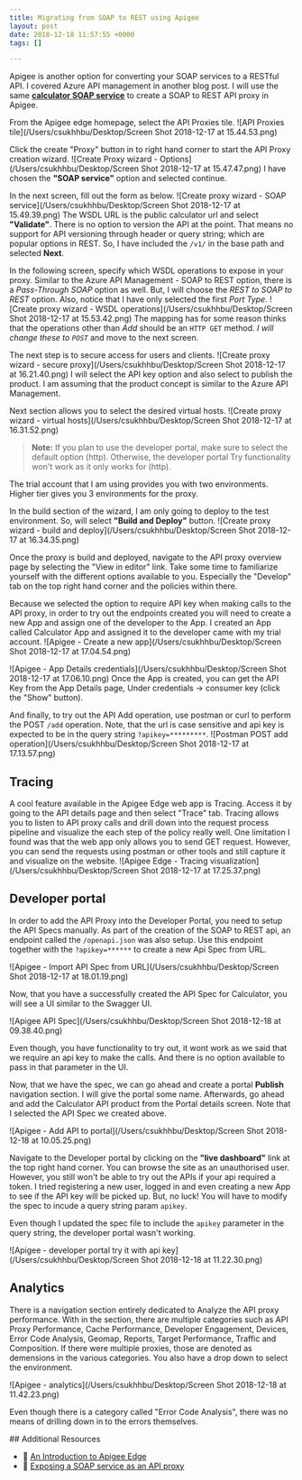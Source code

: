 ```yaml
---
title: Migrating from SOAP to REST using Apigee
layout: post
date: 2018-12-18 11:57:55 +0000
tags: []

---
```

Apigee is another option for converting your SOAP services to a RESTful API. I covered Azure API management in another blog post. I will use the same **[calculator SOAP service](http://www.dneonline.com/calculator.asmx?wsdl)** to create a SOAP to REST API proxy in Apigee.

From the Apigee edge homepage, select the API Proxies tile. 
![API Proxies tile](/Users/csukhhbu/Desktop/Screen Shot 2018-12-17 at 15.44.53.png)

Click the create "Proxy" button in to right hand corner to start the API Proxy creation wizard. 
![Create Proxy wizard - Options](/Users/csukhhbu/Desktop/Screen Shot 2018-12-17 at 15.47.47.png)
I have chosen the **"SOAP service"** option and selected continue. 

In the next screen, fill out the form as below.
![Create proxy wizard - SOAP service](/Users/csukhhbu/Desktop/Screen Shot 2018-12-17 at 15.49.39.png)
The WSDL URL is the public calculator url and select **"Validate"**. There is no option to version the API at the point. That means no support for API versioning through header or query string; which are popular options in REST. So, I have included the `/v1/` in the base path and selected **Next**. 

In the following screen, specify which WSDL operations to expose in your proxy. Similar to the Azure API Management - SOAP to REST option, there is a *Pass-Through SOAP* option as well. But, I will choose the *REST to SOAP to REST* option. Also, notice that I have only selected the first *Port Type*.
![Create proxy wizard - WSDL operations](/Users/csukhhbu/Desktop/Screen Shot 2018-12-17 at 15.53.42.png)
The mapping has for some reason thinks that the operations other than *Add* should be an `HTTP GET` method. *I will change these to `POST`* and move to the next screen. 

The next step is to secure access for users and clients.
![Create proxy wizard - secure proxy](/Users/csukhhbu/Desktop/Screen Shot 2018-12-17 at 16.21.40.png)
I will select the API key option and also select to publish the product. I am assuming that the product concept is similar to the Azure API Management. 

Next section allows you to select the desired virtual hosts.
![Create proxy wizard - virtual hosts](/Users/csukhhbu/Desktop/Screen Shot 2018-12-17 at 16.31.52.png)
> **Note:** If you plan to use the developer portal, make sure to select the default option (http). Otherwise, the developer portal Try functionality won't work as it only works for (http).

The trial account that I am using provides you with two environments. Higher tier gives you 3 environments for the proxy.

In the build section of the wizard, I am only going to deploy to the test environment. So, will select **"Build and Deploy"** button.
![Create proxy wizard - build and deploy](/Users/csukhhbu/Desktop/Screen Shot 2018-12-17 at 16.34.35.png)

Once the proxy is build and deployed, navigate to the API proxy overview page by selecting the "View in editor" link. Take some time to familiarize yourself with the different options available to you. Especially the "Develop" tab on the top right hand corner and the policies within there. 

Because we selected the option to require API key when making calls to the API proxy, in order to try out the endpoints created you will need to create a new App and assign one of the developer to the App. I created an App called Calculator App and assigned it to the developer came with my trial account. 
![Apigee - Create a new app](/Users/csukhhbu/Desktop/Screen Shot 2018-12-17 at 17.04.54.png)

![Apigee - App Details credentials](/Users/csukhhbu/Desktop/Screen Shot 2018-12-17 at 17.06.10.png)
Once the App is created, you can get the API Key from the App Details page, Under credentials -> consumer key (click the "Show" button).

And finally, to try out the API Add operation, use postman or curl to perform the POST `/add` operation. Note, that the url is case sensitive and api key is expected to be in the query string `?apikey=*********`.
![Postman POST add operation](/Users/csukhhbu/Desktop/Screen Shot 2018-12-17 at 17.13.57.png)

## Tracing
A cool feature available in the Apigee Edge web app is Tracing. Access it by going to the API details page and then select "Trace" tab. Tracing allows you to listen to API proxy calls and drill down into the request process pipeline and visualize the each step of the policy really well. One limitation I found was that the web app only allows you to send GET request. However, you can send the requests using postman or other tools and still capture it and visualize on the website. 
![Apigee Edge - Tracing visualization](/Users/csukhhbu/Desktop/Screen Shot 2018-12-17 at 17.25.37.png)

## Developer portal
In order to add the API Proxy into the Developer Portal, you need to setup the API Specs manually. As part of the creation of the SOAP to REST api, an endpoint called the `/openapi.json` was also setup. Use this endpoint together with the `?apikey=******` to create a new Api Spec from URL. 

![Apigee - Import API Spec from URL](/Users/csukhhbu/Desktop/Screen Shot 2018-12-17 at 18.01.19.png)

Now, that you have a successfully created the API Spec for Calculator, you will see a UI similar to the Swagger UI. 

![Apigee API Spec](/Users/csukhhbu/Desktop/Screen Shot 2018-12-18 at 09.38.40.png)

Even though, you have functionality to try out, it wont work as we said that we require an api key to make the calls. And there is no option available to pass in that parameter in the UI.

Now, that we have the spec, we can go ahead and create a portal **Publish** navigation section. I will give the portal some name. Afterwards, go ahead and add the Calculator API product from the Portal details screen. Note that I selected the API Spec we created above. 

![Apigee - Add API to portal](/Users/csukhhbu/Desktop/Screen Shot 2018-12-18 at 10.05.25.png)

Navigate to the Developer portal by clicking on the **"live dashboard"** link at the top right hand corner. You can browse the site as an unauthorised user. However, you still won't be able to try out the APIs if your api required a token. I tried registering a new user, logged in and even creating a new App to see if the API key will be picked up. But, no luck! You will have to modify the spec to incude a query string param `apikey`.

Even though I updated the spec file to include the `apikey` parameter in the query string, the developer portal wasn't working. 

![Apigee - developer portal try it with api key](/Users/csukhhbu/Desktop/Screen Shot 2018-12-18 at 11.22.30.png)

## Analytics
There is a navigation section entirely dedicated to Analyze the API proxy performance. With in the section, there are multiple categories such as API Proxy Performance, Cache Performance, Developer Engagement, Devices, Error Code Analysis, Geomap, Reports, Target Performance, Traffic and Composition. If there were multiple proxies, those are denoted as demensions in the various categories. You also have a drop down to select the environment. 

![Apigee - analytics](/Users/csukhhbu/Desktop/Screen Shot 2018-12-18 at 11.42.23.png)

Even though there is a category called "Error Code Analysis", there was no means of drilling down in to the errors themselves. 

## Additional Resources
- 🎥 [An Introduction to Apigee Edge](https://youtu.be/jWwmWvhI40Q)
- 🔗 [Exposing a SOAP service as an API proxy
](https://docs.apigee.com/api-platform/develop/exposing-soap-service-api-proxy)